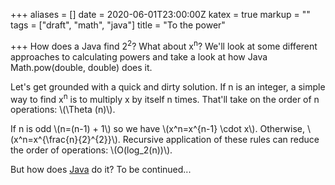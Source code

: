 +++
aliases = []
date = 2020-06-01T23:00:00Z
katex = true
markup = ""
tags = ["draft", "math", "java"]
title = "To the power"

+++
How does a Java find 2<sup>2</sup>? What about x<sup>n</sup>? We'll look at some different approaches to calculating powers and take a look at how Java Math.pow(double, double) does it.

Let's get grounded with a quick and dirty solution. If n is an integer, a simple way to find x<sup>n</sup> is to multiply x by itself n times. That'll take on the order of n operations: \\(\\Theta (n)\\).

If n is odd \\(n=(n-1) + 1\\) so we have \\(x^n=x^{n-1} \\cdot x\\). Otherwise, \\(x^n=x^{\\frac{n}{2}^{2}}\\). Recursive application of these rules can reduce the order of operations: \\(O(log_2(n))\\).

But how does [Java](https://github.com/openjdk-mirror/jdk7u-jdk/blob/f4d80957e89a19a29bb9f9807d2a28351ed7f7df/src/share/native/java/lang/fdlibm/src/e_pow.c) do it? To be continued...